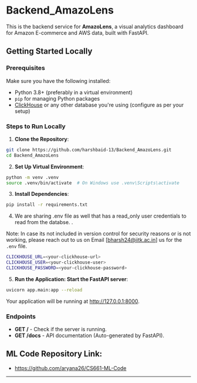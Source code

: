 # Backend_AmazoLens

This is the backend service for **AmazoLens**, a visual analytics dashboard for Amazon E-commerce and AWS data, built with FastAPI.

## Getting Started Locally

### Prerequisites

Make sure you have the following installed:

- Python 3.8+ (preferably in a virtual environment)
- `pip` for managing Python packages
- [ClickHouse](https://clickhouse.com/) or any other database you're using (configure as per your setup)

### Steps to Run Locally

1. **Clone the Repository**:

```bash
git clone https://github.com/harshbaid-13/Backend_AmazoLens.git
cd Backend_AmazoLens
```

2. **Set Up Virtual Environment**:

```bash
python -m venv .venv
source .venv/bin/activate  # On Windows use .venv\Scripts\activate
```

3. **Install Dependencies**:

```bash
pip install -r requirements.txt
```

4. We are sharing .env file as well that has a read_only user credentials to read from the databse. 
   .

Note: In case its not included in version control for security reasons or is not working, please reach out to us on
Email [bharsh24@iitk.ac.in] us for the `.env` file.

```bash
CLICKHOUSE_URL=<your-clickhouse-url>
CLICKHOUSE_USER=<your-clickhouse-user>
CLICKHOUSE_PASSWORD=<your-clickhouse-password>
```

5. **Run the Application: Start the FastAPI server**:

```bash
uvicorn app.main:app --reload
```

Your application will be running at http://127.0.0.1:8000.

### Endpoints

- **GET /** - Check if the server is running.
- **GET /docs** - API documentation (Auto-generated by FastAPI).

## ML Code Repository Link:
- https://github.com/aryana26/CS661-ML-Code
---

